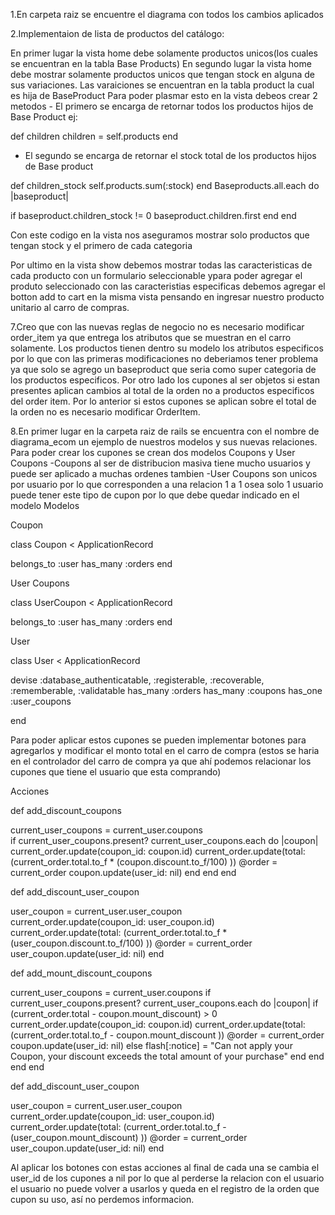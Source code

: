 1.En carpeta raiz se encuentre el diagrama con todos los cambios aplicados

2.Implementaion de lista de productos del catálogo:

En primer lugar la vista home debe solamente productos unicos(los cuales se encuentran en la tabla Base Products)
En segundo lugar la vista home debe mostrar solamente productos unicos que tengan stock en alguna de sus variaciones.
Las varaiciones se encuentran en la tabla product la cual es hija de BaseProduct
Para poder plasmar esto en la vista debeos crear 2 metodos - El primero se encarga de retornar todos los productos hijos de Base Product ej:

  def children
      children = self.products
  end

  - El segundo se encarga de retornar el stock total de los productos hijos de Base product

  def children_stock
      self.products.sum(:stock) 
  end
Baseproducts.all.each do |baseproduct|

  if baseproduct.children_stock != 0
      baseproduct.children.first
  end
end

Con este codigo en la vista nos aseguramos mostrar solo productos que tengan stock y el primero de cada categoria

Por ultimo en la vista show debemos mostrar todas las caracteristicas de cada producto con un formulario seleccionable ypara poder agregar el produto seleccionado con las caracteristias especificas debemos agregar el botton add to cart en la misma vista pensando en ingresar nuestro producto unitario al carro de compras.

7.Creo que con las nuevas reglas de negocio no es necesario modificar order_item ya que entrega los atributos que se muestran en el carro solamente. Los productos tienen dentro su modelo los atributos especificos por lo que con las primeras modificaciones no deberiamos tener problema ya que solo se agrego un baseproduct que seria como super categoria de los productos especificos.
Por otro lado los cupones al ser objetos si estan presentes aplican cambios al total de la orden no a productos especificos del order item. Por lo anterior si estos cupones se aplican sobre el total de la orden no es necesario modificar OrderItem.

8.En primer lugar en la carpeta raiz de rails se encuentra con el nombre de diagrama_ecom un ejemplo de nuestros modelos y sus nuevas relaciones.
Para poder crear los cupones se crean dos modelos Coupons y User Coupons -Coupons al ser de distribucion masiva tiene mucho usuarios y puede ser aplicado a muchas ordenes tambien -User Coupons son unicos por usuario por lo que corresponden a una relacion 1 a 1 osea solo 1 usuario puede tener este tipo de cupon por lo que debe quedar indicado en el modelo
Modelos

Coupon

class Coupon < ApplicationRecord

belongs_to :user
has_many :orders
end

User Coupons

class UserCoupon < ApplicationRecord

belongs_to :user
has_many :orders
end

User

class User < ApplicationRecord

devise :database_authenticatable, :registerable, :recoverable, :rememberable, :validatable has_many :orders has_many :coupons has_one :user_coupons

end

Para poder aplicar estos cupones se pueden implementar botones para agregarlos y modificar el monto total en el carro de compra (estos se haria en el controlador del carro de compra ya que ahí podemos relacionar los cupones que tiene el usuario que esta comprando)

Acciones

def add_discount_coupons

current_user_coupons = current_user.coupons   
if current_user_coupons.present?
  current_user_coupons.each do |coupon|
    current_order.update(coupon_id: coupon.id)
    current_order.update(total: (current_order.total.to_f * (coupon.discount.to_f/100) ))
    @order = current_order
    coupon.update(user_id: nil)
  end
end
end

def add_discount_user_coupon

user_coupon = current_user.user_coupon  
current_order.update(coupon_id: user_coupon.id)
current_order.update(total: (current_order.total.to_f * (user_coupon.discount.to_f/100) ))
@order = current_order
user_coupon.update(user_id: nil)
end

def add_mount_discount_coupons

current_user_coupons = current_user.coupons
if current_user_coupons.present?
  current_user_coupons.each do |coupon|
    if (current_order.total - coupon.mount_discount) > 0
      current_order.update(coupon_id: coupon.id)
      current_order.update(total: (current_order.total.to_f - coupon.mount_discount ))
      @order = current_order
      coupon.update(user_id: nil)
    else
      flash[:notice] = "Can not apply your Coupon, your discount exceeds the total amount of your purchase"
    end
  end
end
end

def add_discount_user_coupon

user_coupon = current_user.user_coupon  
current_order.update(coupon_id: user_coupon.id)
current_order.update(total: (current_order.total.to_f - (user_coupon.mount_discount) ))
@order = current_order
user_coupon.update(user_id: nil)
end

Al aplicar los botones con estas acciones al final de cada una se cambia el user_id de los cupones a nil por lo que al perderse la relacion con el usuario el usuario no puede volver a usarlos y queda en el registro de la orden que cupon su uso, así no perdemos informacion.